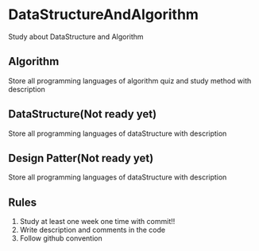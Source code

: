 # DataStructureAndAlgorithm
Study about DataStructure and Algorithm

## Algorithm
Store all programming languages of algorithm quiz and study method with description

## DataStructure(Not ready yet)
Store all programming languages of dataStructure with description

## Design Patter(Not ready yet)
Store all programming languages of dataStructure with description

## Rules
1. Study at least one week one time with commit!!
2. Write description and comments in the code
3. Follow github convention
